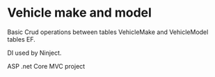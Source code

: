 # Vehicle make and model 

Basic Crud operations between tables VehicleMake and VehicleModel tables EF.

DI used by Ninject.

ASP .net Core MVC project
